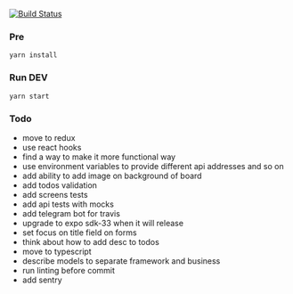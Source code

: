 [![Build Status](https://travis-ci.com/timirila1/todo-share.svg?token=iDsBQL2CPrb6wqunpWN1&branch=master)](https://travis-ci.com/timirila1/todo-share)

### Pre
```
yarn install
```

### Run DEV
```
yarn start
```

### Todo
- move to redux
- use react hooks
- find a way to make it more functional way
- use environment variables to provide different api addresses and so on
- add ability to add image on background of board
- add todos validation
- add screens tests
- add api tests with mocks
- add telegram bot for travis
- upgrade to expo sdk-33 when it will release
- set focus on title field on forms
- think about how to add desc to todos
- move to typescript
- describe models to separate framework and business
- run linting before commit
- add sentry
